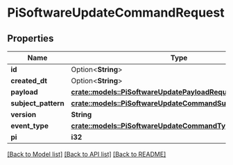 # PiSoftwareUpdateCommandRequest

## Properties

Name | Type | Description | Notes
------------ | ------------- | ------------- | -------------
**id** | Option<**String**> |  | [optional]
**created_dt** | Option<**String**> |  | [optional]
**payload** | [**crate::models::PiSoftwareUpdatePayloadRequest**](PiSoftwareUpdatePayloadRequest.md) |  | 
**subject_pattern** | [**crate::models::PiSoftwareUpdateCommandSubjectPatternEnum**](PiSoftwareUpdateCommandSubjectPatternEnum.md) |  | 
**version** | **String** |  | 
**event_type** | [**crate::models::PiSoftwareUpdateCommandType**](PiSoftwareUpdateCommandType.md) |  | 
**pi** | **i32** |  | 

[[Back to Model list]](../README.md#documentation-for-models) [[Back to API list]](../README.md#documentation-for-api-endpoints) [[Back to README]](../README.md)


